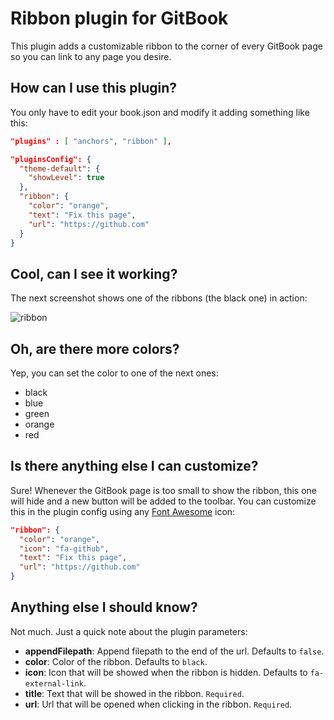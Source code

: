# Ribbon plugin for GitBook
This plugin adds a customizable ribbon to the corner of every GitBook page so you can link to any page you desire.

## How can I use this plugin?

You only have to edit your book.json and modify it adding something like this:

```json
"plugins" : [ "anchors", "ribbon" ],

"pluginsConfig": {
  "theme-default": {
    "showLevel": true
  },
  "ribbon": {
    "color": "orange",
    "text": "Fix this page",
    "url": "https://github.com"
  }
}
```

## Cool, can I see it working?
The next screenshot shows one of the ribbons (the black one) in action:

![ribbon](https://github.com/davidmogar/gitbook-plugin-ribbon/blob/resources/images/ribbon.png?raw=true)

## Oh, are there more colors?

Yep, you can set the color to one of the next ones:

* black
* blue
* green
* orange
* red

## Is there anything else I can customize?

Sure! Whenever the GitBook page is too small to show the ribbon, this one will hide and a new button will be added to the toolbar. You can customize this in the plugin config using any [Font Awesome](http://fontawesome.io/icons/) icon:

```json
"ribbon": {
  "color": "orange",
  "icon": "fa-github",
  "text": "Fix this page",
  "url": "https://github.com"
}
```

## Anything else I should know?

Not much. Just a quick note about the plugin parameters:
* **appendFilepath**: Append filepath to the end of the url. Defaults to `false`.
* **color**: Color of the ribbon. Defaults to `black`.
* **icon**: Icon that will be showed when the ribbon is hidden. Defaults to `fa-external-link`.
* **title**: Text that will be showed in the ribbon. `Required`.
* **url**: Url that will be opened when clicking in the ribbon. `Required`.

